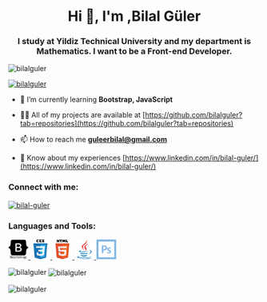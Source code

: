 <h1 align="center">Hi 👋, I'm ,Bilal Güler</h1>
<h3 align="center">I study at Yildiz Technical University and my department is Mathematics. I want to be a Front-end Developer.</h3>

<p align="left"> <img src="https://komarev.com/ghpvc/?username=bilalguler&label=Profile%20views&color=0e75b6&style=flat" alt="bilalguler" /> </p>

<p align="left"> <a href="https://github.com/ryo-ma/github-profile-trophy"><img src="https://github-profile-trophy.vercel.app/?username=bilalguler" alt="bilalguler" /></a> </p>

- 🌱 I’m currently learning **Bootstrap, JavaScript**

- 👨‍💻 All of my projects are available at [https://github.com/bilalguler?tab=repositories](https://github.com/bilalguler?tab=repositories)

- 📫 How to reach me **guleerbilal@gmail.com**

- 📄 Know about my experiences [https://www.linkedin.com/in/bilal-guler/](https://www.linkedin.com/in/bilal-guler/)

<h3 align="left">Connect with me:</h3>
<p align="left">
<a href="https://linkedin.com/in/bilal-guler" target="blank"><img align="center" src="https://raw.githubusercontent.com/rahuldkjain/github-profile-readme-generator/master/src/images/icons/Social/linked-in-alt.svg" alt="bilal-guler" height="30" width="40" /></a>
</p>

<h3 align="left">Languages and Tools:</h3>
<p align="left"> <a href="https://getbootstrap.com" target="_blank" rel="noreferrer"> <img src="https://raw.githubusercontent.com/devicons/devicon/master/icons/bootstrap/bootstrap-plain-wordmark.svg" alt="bootstrap" width="40" height="40"/> </a> <a href="https://www.w3schools.com/css/" target="_blank" rel="noreferrer"> <img src="https://raw.githubusercontent.com/devicons/devicon/master/icons/css3/css3-original-wordmark.svg" alt="css3" width="40" height="40"/> </a> <a href="https://www.w3.org/html/" target="_blank" rel="noreferrer"> <img src="https://raw.githubusercontent.com/devicons/devicon/master/icons/html5/html5-original-wordmark.svg" alt="html5" width="40" height="40"/> </a> <a href="https://www.java.com" target="_blank" rel="noreferrer"> <img src="https://raw.githubusercontent.com/devicons/devicon/master/icons/java/java-original.svg" alt="java" width="40" height="40"/> </a> <a href="https://www.photoshop.com/en" target="_blank" rel="noreferrer"> <img src="https://raw.githubusercontent.com/devicons/devicon/master/icons/photoshop/photoshop-line.svg" alt="photoshop" width="40" height="40"/> </a> </p>

<p><img align="left" src="https://github-readme-stats.vercel.app/api/top-langs?username=bilalguler&show_icons=true&locale=en&layout=compact" alt="bilalguler" /></p>

<p>&nbsp;<img align="center" src="https://github-readme-stats.vercel.app/api?username=bilalguler&show_icons=true&locale=en" alt="bilalguler" /></p>

<p><img align="center" src="https://github-readme-streak-stats.herokuapp.com/?user=bilalguler&" alt="bilalguler" /></p>

